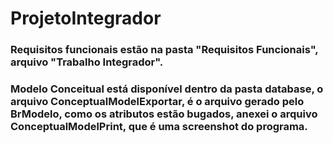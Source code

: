# ProjetoIntegrador

### Requisitos funcionais estão na pasta "Requisitos Funcionais", arquivo "Trabalho Integrador".

### Modelo Conceitual está disponível dentro da pasta database, o arquivo ConceptualModelExportar, é o arquivo gerado pelo BrModelo, como os atributos estão bugados, anexei o arquivo ConceptualModelPrint, que é uma screenshot do programa.
